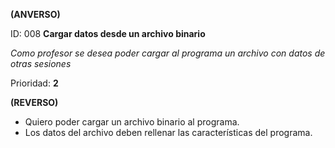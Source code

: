 **(ANVERSO)**

ID: 008 **Cargar datos desde un archivo binario**

*Como profesor se desea poder cargar al programa un archivo con datos de otras sesiones*

Prioridad: **2**

**(REVERSO)**

* Quiero poder cargar un archivo binario al programa.
* Los datos del archivo deben rellenar las características del programa.
